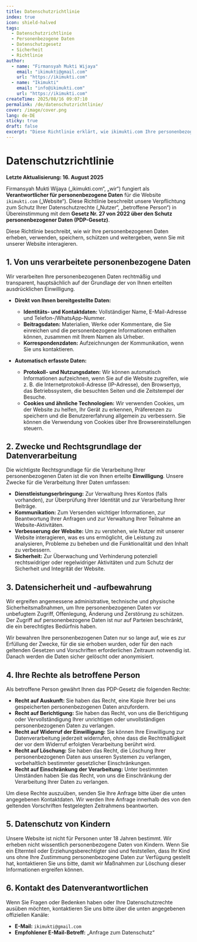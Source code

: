 ```yaml
---
title: Datenschutzrichtlinie
index: true
icon: shield-halved
tags:
  - Datenschutzrichtlinie
  - Personenbezogene Daten
  - Datenschutzgesetz
  - Sicherheit
  - Richtlinie
author:
  - name: "Firmansyah Mukti Wijaya"
    email: "ikimukti@gmail.com"
    url: "https://ikimukti.com"
  - name: "Ikimukti"
    email: "info@ikimukti.com"
    url: "https://ikimukti.com"
createTime: 2025/08/16 09:07:10
permalink: /de/datenschutzrichtlinie/
cover: /image/cover.png
lang: de-DE
sticky: true
draft: false
excerpt: "Diese Richtlinie erklärt, wie ikimukti.com Ihre personenbezogenen Daten in Übereinstimmung mit den geltenden Gesetzen sammelt, verwendet und schützt."
---
```


# Datenschutzrichtlinie

**Letzte Aktualisierung: 16. August 2025**

Firmansyah Mukti Wijaya („ikimukti.com“, „wir“) fungiert als **Verantwortlicher für personenbezogene Daten** für die Website `ikimukti.com` („Website“). Diese Richtlinie beschreibt unsere Verpflichtung zum Schutz Ihrer Datenschutzrechte („Nutzer“, „betroffene Person“) in Übereinstimmung mit dem **Gesetz Nr. 27 von 2022 über den Schutz personenbezogener Daten (PDP-Gesetz)**.

Diese Richtlinie beschreibt, wie wir Ihre personenbezogenen Daten erheben, verwenden, speichern, schützen und weitergeben, wenn Sie mit unserer Website interagieren.

## 1. Von uns verarbeitete personenbezogene Daten
Wir verarbeiten Ihre personenbezogenen Daten rechtmäßig und transparent, hauptsächlich auf der Grundlage der von Ihnen erteilten ausdrücklichen Einwilligung.

- **Direkt von Ihnen bereitgestellte Daten:**
  - **Identitäts- und Kontaktdaten:** Vollständiger Name, E-Mail-Adresse und Telefon-/WhatsApp-Nummer.
  - **Beitragsdaten:** Materialien, Werke oder Kommentare, die Sie einreichen und die personenbezogene Informationen enthalten können, zusammen mit Ihrem Namen als Urheber.
  - **Korrespondenzdaten:** Aufzeichnungen der Kommunikation, wenn Sie uns kontaktieren.

- **Automatisch erfasste Daten:**
  - **Protokoll- und Nutzungsdaten:** Wir können automatisch Informationen aufzeichnen, wenn Sie auf die Website zugreifen, wie z. B. die Internetprotokoll-Adresse (IP-Adresse), den Browsertyp, das Betriebssystem, die besuchten Seiten und die Zeitstempel der Besuche.
  - **Cookies und ähnliche Technologien:** Wir verwenden Cookies, um der Website zu helfen, Ihr Gerät zu erkennen, Präferenzen zu speichern und die Benutzererfahrung allgemein zu verbessern. Sie können die Verwendung von Cookies über Ihre Browsereinstellungen steuern.

## 2. Zwecke und Rechtsgrundlage der Datenverarbeitung
Die wichtigste Rechtsgrundlage für die Verarbeitung Ihrer personenbezogenen Daten ist die von Ihnen erteilte **Einwilligung**. Unsere Zwecke für die Verarbeitung Ihrer Daten umfassen:
- **Dienstleistungserbringung:** Zur Verwaltung Ihres Kontos (falls vorhanden), zur Überprüfung Ihrer Identität und zur Verarbeitung Ihrer Beiträge.
- **Kommunikation:** Zum Versenden wichtiger Informationen, zur Beantwortung Ihrer Anfragen und zur Verwaltung Ihrer Teilnahme an Website-Aktivitäten.
- **Verbesserung der Website:** Um zu verstehen, wie Nutzer mit unserer Website interagieren, was es uns ermöglicht, die Leistung zu analysieren, Probleme zu beheben und die Funktionalität und den Inhalt zu verbessern.
- **Sicherheit:** Zur Überwachung und Verhinderung potenziell rechtswidriger oder regelwidriger Aktivitäten und zum Schutz der Sicherheit und Integrität der Website.

## 3. Datensicherheit und -aufbewahrung
Wir ergreifen angemessene administrative, technische und physische Sicherheitsmaßnahmen, um Ihre personenbezogenen Daten vor unbefugtem Zugriff, Offenlegung, Änderung und Zerstörung zu schützen. Der Zugriff auf personenbezogene Daten ist nur auf Parteien beschränkt, die ein berechtigtes Bedürfnis haben.

Wir bewahren Ihre personenbezogenen Daten nur so lange auf, wie es zur Erfüllung der Zwecke, für die sie erhoben wurden, oder für den nach geltenden Gesetzen und Vorschriften erforderlichen Zeitraum notwendig ist. Danach werden die Daten sicher gelöscht oder anonymisiert.

## 4. Ihre Rechte als betroffene Person
Als betroffene Person gewährt Ihnen das PDP-Gesetz die folgenden Rechte:
- **Recht auf Auskunft:** Sie haben das Recht, eine Kopie Ihrer bei uns gespeicherten personenbezogenen Daten anzufordern.
- **Recht auf Berichtigung:** Sie haben das Recht, von uns die Berichtigung oder Vervollständigung Ihrer unrichtigen oder unvollständigen personenbezogenen Daten zu verlangen.
- **Recht auf Widerruf der Einwilligung:** Sie können Ihre Einwilligung zur Datenverarbeitung jederzeit widerrufen, ohne dass die Rechtmäßigkeit der vor dem Widerruf erfolgten Verarbeitung berührt wird.
- **Recht auf Löschung:** Sie haben das Recht, die Löschung Ihrer personenbezogenen Daten aus unseren Systemen zu verlangen, vorbehaltlich bestimmter gesetzlicher Einschränkungen.
- **Recht auf Einschränkung der Verarbeitung:** Unter bestimmten Umständen haben Sie das Recht, von uns die Einschränkung der Verarbeitung Ihrer Daten zu verlangen.

Um diese Rechte auszuüben, senden Sie Ihre Anfrage bitte über die unten angegebenen Kontaktdaten. Wir werden Ihre Anfrage innerhalb des von den geltenden Vorschriften festgelegten Zeitrahmens beantworten.

## 5. Datenschutz von Kindern
Unsere Website ist nicht für Personen unter 18 Jahren bestimmt. Wir erheben nicht wissentlich personenbezogene Daten von Kindern. Wenn Sie ein Elternteil oder Erziehungsberechtigter sind und feststellen, dass Ihr Kind uns ohne Ihre Zustimmung personenbezogene Daten zur Verfügung gestellt hat, kontaktieren Sie uns bitte, damit wir Maßnahmen zur Löschung dieser Informationen ergreifen können.

## 6. Kontakt des Datenverantwortlichen
Wenn Sie Fragen oder Bedenken haben oder Ihre Datenschutzrechte ausüben möchten, kontaktieren Sie uns bitte über die unten angegebenen offiziellen Kanäle:

- **E-Mail:** `ikimukti@gmail.com`
- **Empfohlener E-Mail-Betreff:** „Anfrage zum Datenschutz“
